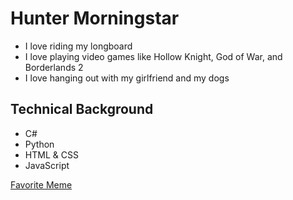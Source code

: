 # Hunter Morningstar

- I love riding my longboard
- I love playing video games like Hollow Knight, God of War, and Borderlands 2
- I love hanging out with my girlfriend and my dogs

## Technical Background

- C#
- Python
- HTML & CSS
- JavaScript

[Favorite Meme](https://www.google.com/url?sa=i&url=https%3A%2F%2Finstoremag.com%2Ffavorite-customer-service-memes%2F&psig=AOvVaw2cXtCa1BtU_w9Jr6zMlrUC&ust=1727666203701000&source=images&cd=vfe&opi=89978449&ved=0CBQQjRxqFwoTCMiTwquY54gDFQAAAAAdAAAAABAE)


